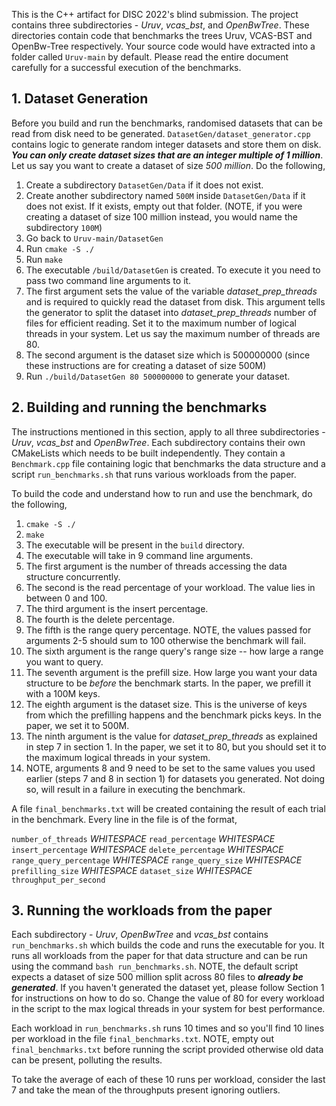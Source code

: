 This is the C++ artifact for DISC 2022's blind submission. The project
contains three subdirectories - _Uruv_, _vcas_bst_, and _OpenBwTree_. These directories
contain code that benchmarks the trees Uruv, VCAS-BST and OpenBw-Tree
respectively. Your source code would have extracted into a folder 
called `Uruv-main` by default. Please read the entire document 
carefully for a successful execution of the benchmarks.

## 1. Dataset Generation
Before you build and run the benchmarks, randomised datasets 
that can be read from disk need to be generated. `DatasetGen/dataset_generator.cpp`
contains logic to generate random integer datasets and store them 
on disk. _**You can only create dataset sizes that are an integer multiple of 1 million**_.
Let us say you want to create a dataset of size _500 million_. Do the following,
1. Create a subdirectory `DatasetGen/Data` if it does not exist. 
2. Create another subdirectory named `500M` inside `DatasetGen/Data` if it
does not exist. If it exists, empty out that folder. (NOTE, if you were 
creating a dataset of size 100 million instead, you would name 
the subdirectory `100M`)
3. Go back to `Uruv-main/DatasetGen`
4. Run `cmake -S ./`
5. Run `make`
6. The executable `/build/DatasetGen` is created. To execute it you 
need to pass two command line arguments to it. 
7. The first argument sets the value of the variable _dataset_prep_threads_
and is required to quickly read the dataset from disk. This argument 
tells the generator to split the dataset into _dataset_prep_threads_ 
number of files for efficient reading. Set it to the
maximum number of logical threads in your system. Let us say the 
maximum number of threads are 80.
8. The second argument is the dataset size which is 500000000 (since
these instructions are for creating a dataset of size 500M)
9. Run `./build/DatasetGen 80 500000000` to generate your dataset.

## 2. Building and running the benchmarks
The instructions mentioned in this section, apply to all three subdirectories - 
_Uruv_, _vcas_bst_ and _OpenBwTree_. Each subdirectory contains 
their own CMakeLists which needs to be built independently. They 
contain a `Benchmark.cpp` file containing logic that benchmarks the
data structure and a script `run_benchmarks.sh` that runs various
workloads from the paper.

To build the code and understand how to run and use the benchmark, 
do the following,
1. `cmake -S ./`
2. `make`
3. The executable will be present in the `build` directory.
4. The executable will take in 9 command line arguments. 
5. The first argument is the number of threads accessing the data structure
concurrently.
6. The second is the read percentage of your workload. The value lies
in between 0 and 100.
7. The third argument is the insert percentage.
8. The fourth is the delete percentage.
9. The fifth is the range query percentage. NOTE, the values passed 
for arguments 2-5 should sum to 100 otherwise the benchmark will fail.
10. The sixth argument is the range query's range size -- how large a
range you want to query.
11. The seventh argument is the prefill size. How large you want
your data structure to be _before_ the benchmark starts. In the paper, 
we prefill it with a 100M keys.
12. The eighth argument is the dataset size. This is the universe of keys
from which the prefilling happens and the benchmark picks keys. In
the paper, we set it to 500M.
13. The ninth argument is the value for _dataset_prep_threads_ as
explained in step 7 in section 1. In the paper, we set it to 80, but 
you should set it to the maximum logical threads in your system.
14. NOTE, arguments 8 and 9 need to be set to the same values you used
earlier (steps 7 and 8 in section 1) for datasets you generated. Not doing so, will result in a
failure in executing the benchmark.

A file `final_benchmarks.txt` will be created
containing the result of each trial in the benchmark. Every line in
the file is of the format,

`number_of_threads` _WHITESPACE_ `read_percentage` _WHITESPACE_ `insert_percentage` _WHITESPACE_
`delete_percentage` _WHITESPACE_ `range_query_percentage` _WHITESPACE_
`range_query_size` _WHITESPACE_ `prefilling_size` _WHITESPACE_ `dataset_size`
_WHITESPACE_ `throughput_per_second`

## 3. Running the workloads from the paper
Each subdirectory - _Uruv_, *OpenBwTree* and _vcas_bst_ contains `run_benchmarks.sh` 
which builds the code and runs the executable for you. It runs all 
workloads from the paper for that data structure and can be run using the command
`bash run_benchmarks.sh`. NOTE, the default script expects a dataset
of size 500 million split across 80 files to _**already be generated**_. If
you haven't generated the dataset yet, please follow Section 1 for
instructions on how to do so. Change the value of 80 for every workload 
in the script to the max logical threads in your system for best 
performance.

Each workload in `run_benchmarks.sh` runs 10 times and so you'll
find 10 lines per workload in the file `final_benchmarks.txt`. NOTE,
empty out `final_benchmarks.txt` before running the script provided
otherwise old data can be present, polluting the results.

To take the average of each of these 10 runs per workload, consider
the last 7 and take the mean of the throughputs present ignoring
outliers.